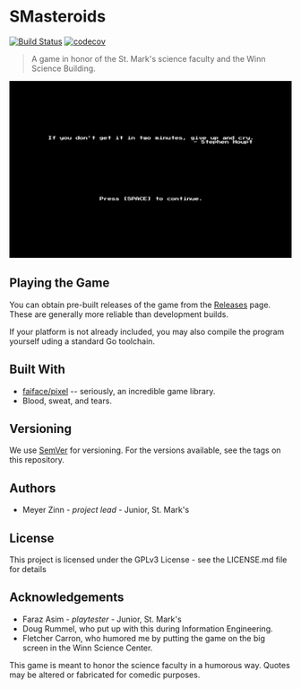 # SMasteroids

[![Build Status](https://travis-ci.org/20zinnm/smasteroids.svg?branch=master)](https://travis-ci.org/20zinnm/smasteroids) [![codecov](https://codecov.io/gh/20zinnm/smasteroids/branch/master/graph/badge.svg)](https://codecov.io/gh/20zinnm/smasteroids)

> A game in honor of the St. Mark's science faculty and the Winn Science Building.

![Banner](docs/images/banner.png)

## Playing the Game

You can obtain pre-built releases of the game from the [Releases](https://github.com/20zinnm/smasteroids/releases) page. These are generally more reliable than development builds.

If your platform is not already included, you may also compile the program yourself uding a standard Go toolchain.

## Built With

* [faiface/pixel](https://github.com/faiface/pixel) -- seriously, an incredible game library.
* Blood, sweat, and tears.

## Versioning

We use [SemVer](http://semver.org/) for versioning. For the versions available, see the tags on this repository.

## Authors

* Meyer Zinn - _project lead_ - Junior, St. Mark's

## License

This project is licensed under the GPLv3 License - see the LICENSE.md file for details

## Acknowledgements

* Faraz Asim - _playtester_ - Junior, St. Mark's
* Doug Rummel, who put up with this during Information Engineering.
* Fletcher Carron, who humored me by putting the game on the big screen in the Winn Science Center.

This game is meant to honor the science faculty in a humorous way. Quotes may be altered or fabricated for comedic purposes.